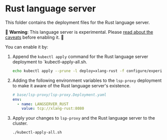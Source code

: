 # Rust language server

This folder contains the deployment files for the Rust language server.

🚨 **Warning**: This language server is experimental. Please [read about the caveats](https://about.sourcegraph.com/docs/code-intelligence/experimental-language-servers/#caveats-of-experimental-language-servers) before enabling it. 🚨

You can enable it by:

1. Append the `kubectl apply` command for the Rust language server deployment to `kubectl-apply-all.sh.

   ```bash
   echo kubectl apply --prune -l deploy=xlang-rust -f configure/experimental/rust --recursive >> kubectl-apply-all.sh
   ```

2. Adding the following environment variables to the `lsp-proxy` deployment to make it aware of the Rust language server's existence.

   ```yaml
   # base/lsp-proxy/lsp-proxy.Deployment.yaml
   env:
     - name: LANGSERVER_RUST
       value: tcp://xlang-rust:8080
   ```

3. Apply your changes to `lsp-proxy` and the Rust language server to the cluster.

   ```bash
   ./kubectl-apply-all.sh
   ```
